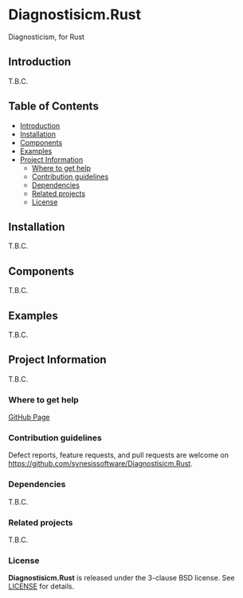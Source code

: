# Diagnostisicm.Rust <!-- omit in toc -->

Diagnosticism, for Rust


## Introduction

T.B.C.


## Table of Contents <!-- omit in toc -->

- [Introduction](#introduction)
- [Installation](#installation)
- [Components](#components)
- [Examples](#examples)
- [Project Information](#project-information)
  - [Where to get help](#where-to-get-help)
  - [Contribution guidelines](#contribution-guidelines)
  - [Dependencies](#dependencies)
  - [Related projects](#related-projects)
  - [License](#license)


## Installation

T.B.C.


## Components

T.B.C.


## Examples

T.B.C.


## Project Information

T.B.C.

### Where to get help

[GitHub Page](https://github.com/synesissoftware/Diagnostisicm.Rust "GitHub Page")


### Contribution guidelines

Defect reports, feature requests, and pull requests are welcome on https://github.com/synesissoftware/Diagnostisicm.Rust.


### Dependencies

T.B.C.


### Related projects

T.B.C.


### License

**Diagnostisicm.Rust** is released under the 3-clause BSD license. See [LICENSE](./LICENSE) for details.


<!-- ########################### end of file ########################### -->

